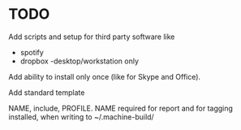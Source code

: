 
TODO
====

Add scripts and setup for third party software like

* spotify
* dropbox -desktop/workstation only


Add ability to install only once (like for Skype and Office).

Add standard template

NAME, include, PROFILE. NAME required for report and for tagging installed, when writing
to ~/.machine-build/
